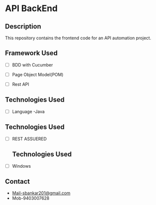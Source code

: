 # API BackEnd

## Description
This repository contains the frontend code for an API automation project.

## Framework Used
- [ ] BDD with Cucumber
- [ ] Page Object Model(POM)
- [ ] Rest API 


## Technologies Used
- [ ] Language -Java 

## Technologies Used
- [ ] REST ASSUERED
      
  ## Technologies Used
- [ ] Windows


## Contact
- Mail-sbankar201@gmail.com
- Mob-9403007628

